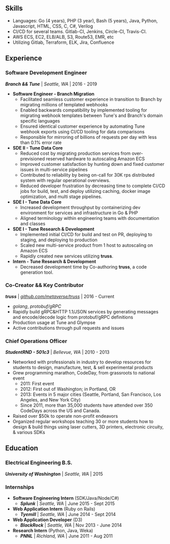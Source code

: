 ## Skills
- Languages: Go (4 years), PHP (3 year), Bash (5 years), Java, Python, Javascript, HTML, CSS, C, C#, Verilog
- CI/CD for several teams. Gitlab-CI, Jenkins, Circle-CI, Travis-CI.
- AWS ECS, EC2, ELB/ALB, S3, Route53, EMR, etc
- Utilizing Gitlab, Terraform, ELK, Jira, Confluence

## Experience

### Software Development Engineer

***Branch && Tune*** | *Seattle, WA* | 2016 - 2019

- **Software Engineer - Branch Migration**
	- Facilitated seamless customer experience in transition to Branch by migrating millions of templated webhooks
	- Enabled backwards compatibility by implemented tooling for migrating webhook templates between Tune's and Branch's domain specific languages
	- Ensured identical customer experience by automating Tune webhook exports using CI/CD tooling for data comparisons
	- Responsible for mirroring of billions of requests per day with less than 0.1% error rate
- **SDE II - Tune Data Core**
	- Reduced cost by migrating production services from over-previsioned reserved hardware to autoscaling Amazon ECS
	- Improved customer satisfaction by hunting down and fixed customer issues in multi-service pipelines
	- Contributed to reliability by being on-call for 30K rps distributed system with regular operational overviews.
	- Reduced developer frustration by decreasing time to complete CI/CD jobs for build, test, and deploy utilizing caching, docker image optimization, and multi stage pipelines.
- **SDE I - Tune Data Core**
	- Increased development throughput by containerizing dev environment for services and infrastructure in Go & PHP
	- Aligned terminology within engineering teams with documentation and classes
- **SDE I - Tune Research & Development**
	- Implemented initial CI/CD for build and test on PR, deploying to staging, and deploying to production
	- Scaled new multi-service product from 1 host to autoscaling on Amazon ECS
	- Rapidly created new services utilizing **truss**.
- **Intern - Tune Research & Development**
	- Decreased development time by Co-authoring **truss**, a code generation tool.

### Co-Creator && Key Contributor

***truss*** | *[github.com/metaverse/truss](https://github.com/metaverse/truss)* | 2016 - Current

- *golang*, *protobuf/gRPC*
- Rapidly build gRPC&HTTP 1.1/JSON services by generating messages and encode/decode logic from protobuf/gRPC definitions
- Production usage at Tune and Glympse
- Active contributions through pull requests and issues

### Chief Operations Officer

***StudentRND - 501c3*** | *Bellevue, WA* | 2010 - 2013

- Networked with professionals in industry to develop resources for students to design, manufacture, test, & sell experimental products
- Grew programming marathon, CodeDay, from grassroots to national event
	- 2011: First event
	- 2012: First out of Washington; in Portland, OR
	- 2013: Events in 5 major cities (Seattle, Portland, San Francisco, Los Angeles, and New York City)
    - Since 2011, more than 35,000 students have attended over 350 CodeDays across the US and Canada.
- Raised over $50k to operate non-profit endeavors
- Organized regular workshops teaching 30 or more students how to design & build things using laser cutters, 3D printers, electronic circuity, & various SDKs


## Education

### Electrical Engineering B.S.
***University of Washington*** | *Seattle, WA* | 2015

### Internships

- **Software Engineering Intern** (SDK/Java/Node/C#)
	- ***Splunk*** | *Seattle, WA* | June 2015 - Sept 2015
- **Web Application Intern** (Ruby on Rails)
	- ***Tyemill*** | *Seattle, WA* | June 2014 - Sept 2014
- **Web Application Developer** (D3)
	- ***BlackRock*** | *Seattle, WA* | Nov 2013 - June 2014
- **Research Intern** (Python, Java, Weka)
	- ***PNNL*** | *Richland, WA* | June 2011 - Aug 2011

